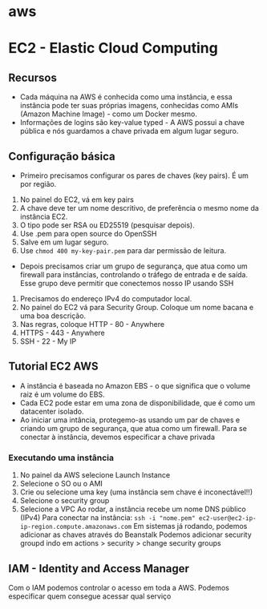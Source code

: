 # aws

# EC2 - Elastic Cloud Computing
## Recursos
- Cada máquina na AWS é conhecida como uma instância, e essa instância pode ter suas próprias imagens, conhecidas como AMIs (Amazon Machine Image) - como um Docker mesmo.
- Informações de logins são key-value typed - A AWS possui a chave pública e nós guardamos a chave privada em algum lugar seguro.

## Configuração básica
- Primeiro precisamos configurar os pares de chaves (key pairs). É um por região.
1. No painel do EC2, vá em key pairs
2. A chave deve ter um nome descritivo, de preferência o mesmo nome da instância EC2.
3. O tipo pode ser RSA ou ED25519 (pesquisar depois).
4. Use .pem para open source do OpenSSH
5. Salve em um lugar seguro.
6. Use ```chmod 400 my-key-pair.pem``` para dar permissão de leitura.

- Depois precisamos criar um grupo de segurança, que atua como um firewall para instâncias, controlando o tráfego de entrada e de saída. Esse grupo deve permitir que conectemos nosso IP usando SSH
1. Precisamos do endereço IPv4 do computador local.
2. No painel do EC2 vá para Security Group. Coloque um nome bacana e uma boa descrição.
3. Nas regras, coloque HTTP - 80 - Anywhere
4. HTTPS - 443 - Anywhere
5. SSH - 22 - My IP

## Tutorial EC2 AWS
- A instância é baseada no Amazon EBS - o que significa que o volume raiz é um volume do EBS.
- Cada EC2 pode estar em uma zona de disponibilidade, que é como um datacenter isolado.
- Ao iniciar uma intância, protegemo-as usando um par de chaves e criando um grupo de segurança, que atua como um firewall. Para se conectar à instância, devemos especificar a chave privada
### Executando uma instância
1. No painel da AWS selecione Launch Instance
2. Selecione o SO ou o AMI
2. Crie ou selecione uma key (uma instância sem chave é inconectável!!)
3. Selecione o security group
5. Selecione a VPC
Ao rodar, a instância recebe um nome DNS público (IPv4)
Para conectar na instância: ```ssh -i "nome.pem" ec2-user@ec2-ip-ip-region.compute.amazonaws.com```
Em sistemas já rodando, podemos adicionar as chaves através do Beanstalk
Podemos adicionar security groupd indo em actions > security > change security groups

## IAM - Identity and Access Manager
Com o IAM podemos controlar o acesso em toda a AWS. Podemos especificar quem consegue acessar qual serviço
